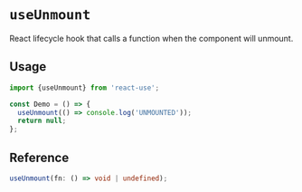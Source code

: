 # `useUnmount`

React lifecycle hook that calls a function when the component will unmount.

## Usage

```jsx
import {useUnmount} from 'react-use';

const Demo = () => {
  useUnmount(() => console.log('UNMOUNTED'));
  return null;
};
```

## Reference

```ts
useUnmount(fn: () => void | undefined);
```
